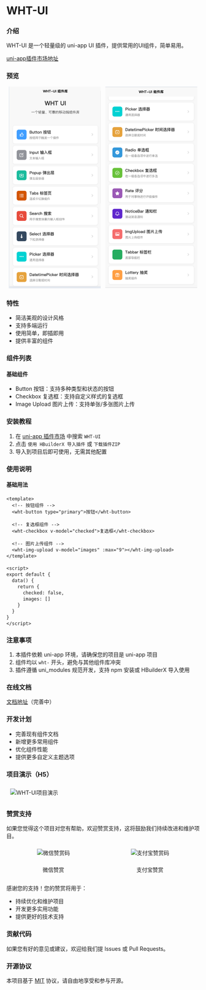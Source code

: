 # WHT-UI
### 介绍

WHT-UI 是一个轻量级的 uni-app UI 插件，提供常用的UI组件，简单易用。

[uni-app插件市场地址](https://ext.dcloud.net.cn/plugin?id=21321)

### 预览

<div style="display: flex; justify-content: space-around; align-items: center;">
  <div style="text-align: center;">
    <img src="./images/1.png" alt="wht-ui" width="240" style="">
  </div>
  <div style="text-align: center;">
    <img src="./images/2.png" alt="wht-ui" width="240" style="">
  </div>
</div>

### 特性

- 简洁美观的设计风格
- 支持多端运行
- 使用简单，即插即用
- 提供丰富的组件

### 组件列表

#### 基础组件
- Button 按钮：支持多种类型和状态的按钮
- Checkbox 复选框：支持自定义样式的复选框
- Image Upload 图片上传：支持单张/多张图片上传

### 安装教程

1. 在 [uni-app 插件市场](https://ext.dcloud.net.cn/plugin?id=21321) 中搜索 `WHT-UI`
2. 点击 `使用 HBuilderX 导入插件` 或 `下载插件ZIP`
3. 导入到项目后即可使用，无需其他配置

### 使用说明

#### 基础用法

```vue
<template>
  <!-- 按钮组件 -->
  <wht-button type="primary">按钮</wht-button>
  
  <!-- 复选框组件 -->
  <wht-checkbox v-model="checked">复选框</wht-checkbox>
  
  <!-- 图片上传组件 -->
  <wht-img-upload v-model="images" :max="9"></wht-img-upload>
</template>

<script>
export default {
  data() {
    return {
      checked: false,
      images: []
    }
  }
}
</script>
```

### 注意事项

1. 本插件依赖 uni-app 环境，请确保您的项目是 uni-app 项目
2. 组件均以 `wht-` 开头，避免与其他组件库冲突
3. 插件遵循 uni_modules 规范开发，支持 npm 安装或 HBuilderX 导入使用

### 在线文档

[文档地址](https://gitee.com/wht-ui)（完善中）

### 开发计划

- 完善现有组件文档
- 新增更多常用组件
- 优化组件性能
- 提供更多自定义主题选项

### 项目演示（H5）

<img src="https://env-00jxh6w9ibri.normal.cloudstatic.cn/plugins/wht-ui.png" alt="WHT-UI项目演示" width="375" style="margin: 10px;">

### 赞赏支持

如果您觉得这个项目对您有帮助，欢迎赞赏支持，这将鼓励我们持续改进和维护项目。

<div style="display: flex; justify-content: space-around; align-items: center;">
  <div style="text-align: center;">
    <img src="https://env-00jxh6w9ibri.normal.cloudstatic.cn/plugins/wx-qrcode.jpg" alt="微信赞赏码" width="200" style="margin: 10px;">
    <p>微信赞赏</p>
  </div>
  <div style="text-align: center;">
    <img src="https://env-00jxh6w9ibri.normal.cloudstatic.cn/plugins/zfb-qrcode.png" alt="支付宝赞赏码" width="200" style="margin: 10px;">
    <p>支付宝赞赏</p>
  </div>
</div>


感谢您的支持！您的赞赏将用于：
- 持续优化和维护项目
- 开发更多实用功能
- 提供更好的技术支持



### 贡献代码

如果您有好的意见或建议，欢迎给我们提 Issues 或 Pull Requests。

### 开源协议

本项目基于 [MIT](https://opensource.org/licenses/MIT) 协议，请自由地享受和参与开源。